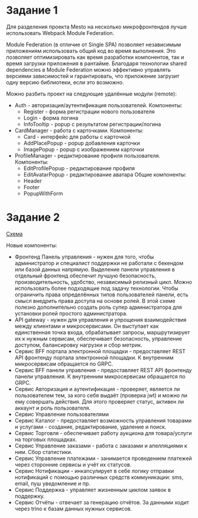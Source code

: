 # Задание 1

Для разделения проекта Mesto на несколько микрофронтендов лучше использовать Webpack Module Federation.

Module Federation (в отличие от Single SPA) позволяет независимым приложениям использовать общий код во время выполнения.
Это позволяет оптимизировать как время разработки компонентов, так и время загрузки приложения в рантайме.
Благодаря технологии shared dependencies в Module Federation можно эффективно управлять версиями зависимостей и
гарантировать, что приложение загрузит одну версию библиотеки, если это возможно.

Можно разбить проект на следующие удалённые модули (remote):
* Auth - авторизация/аутентификация пользователей. Компоненты:
  * Register - форма регистрации нового пользователя
  * Login - форма логина
  * InfoTooltip - popup с результатом регистрации/логина
* CardManager - работа с карточками. Компоненты:
  * Card - интерфейс для работы с карточкой
  * AddPlacePopup - popup добавления карточки
  * ImagePopup - popup с изображением карточки
* ProfileManager - редактирование профиля пользователя. Компоненты:
  * EditProfilePopup - редактирование профиля
  * EditAvatarPopup - редактирование аватара 
Общие компоненты:
  * Header
  * Footer
  * PopupWithForm



# Задание 2

[Схема](./arch_task2.drawio)

Новые компоненты:
* Фронтенд Панель управления - нужен для того, чтобы администратор и специалист поддержки не работали с бекендом или базой данных напрямую.
  Выделение панели управления в отдельный фронтенд обеспечит лучшую безопасность, производительность, удобство, независимый релизный цикл.
  Можно использовать более подходящие под задачу технологии.
  Чтобы ограничить права определённых типов пользователей панели, есть смысл внедрить права доступа на основе ролей.
  В этой схеме полезно дополнительно создать роль супер администратора для установки ролей простого администратора. 
* API gateway - нужен для управления и упрощения взаимодействия между клиентами и микросервисами. 
  Он выступает как единственная точка входа, обрабатывает запросы, маршрутизирует их к нужным сервисам,
  обеспечивает безопасность, управление доступом, балансировку нагрузки и сбор метрик.
* Сервис BFF портала электронной площадки - предоставляет REST API фронтенду портала электронной площадки. 
  К внутренним микросервисам обращается по GRPC.
* Сервис BFF панели управления - предоставляет REST API фронтенду панели управления.
  К внутренним микросервисам обращается по GRPC.
* Сервис Авторизация и аутентификация - проверяет, является ли пользователем тем, за кого себя выдаёт (проверка jwt)
  и можно ли ему совершать действия. Для этого проверяет статус, активен ли аккаунт и роль пользователя.
* Сервис Управление пользователями
* Сервис Каталог - предоставляет возможность управления товарами и услугами - создание, редактирование, удаление и поиск.
* Сервис Торговля - обеспечивает работу аукциона для товара/услуги на торговых площадках.
* Сервис Управление заказами - работа с заказами и апелляциями к ним. Сбор статистики.
* Сервис Управление платежами - занимается проведением платежей через сторонние сервисы и учёт их статусов.
* Сервис Нотификации - инкапсулирует в себе логику отправки нотификаций с помощью различных средств коммуникации: sms, email, пуш уведомление и пр.
* Сервис Поддержка - управляет жизненным циклом заявок в поддержку.
* Сервис Отчёты - отвечает за генерацию отчётов. За данными ходит через trino к базам данных нужных сервисов.
